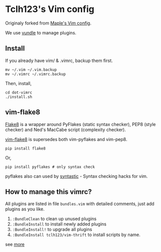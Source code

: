 Tclh123's Vim config
==================

Originaly forked from [Maple's Vim config](https://github.com/humiaozuzu/dot-vimrc).

We use [vundle](https://github.com/gmarik/vundle) to manage plugins.

## Install

If you already have vim/ & .vimrc, backup them first.

```
mv ~/.vim ~/.vim.backup
mv ~/.vimrc ~/.vimrc.backup
```

Then, install,

```
cd dot-vimrc
./install.sh
```

## vim-flake8

[Flake8](https://pypi.python.org/pypi/flake8/) is a wrapper around PyFlakes (static syntax checker), PEP8 (style checker) and Ned's MacCabe script (complexity checker).

[vim-flake8](https://github.com/nvie/vim-flake8) is supersedes both vim-pyflakes and vim-pep8.

```
pip install flake8
```

Or,

```
pip install pyflakes # only syntax check
```

pyflakes also can used by [syntastic](https://github.com/scrooloose/syntastic) - Syntax checking hacks for vim.

## How to manage this vimrc?

All plugins are listed in file `bundles.vim` with detailed comments, just add plugins as you like.

1. `:BundleClean` to clean up unused plugins
2. `:BundleInstall` to install newly added plugins
3. `:BundleInstall!` to upgrade all plugins
4. `:BundleInstall tclh123/vim-thrift` to install scripts by name.

see [more](https://github.com/gmarik/vundle/blob/master/doc/vundle.txt)
